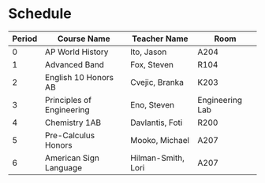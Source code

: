 # Schedule

| Period | Course Name               | Teacher Name       | Room            |
| ------ | ------------------------- | ------------------ | --------------- |
| 0      | AP World History          | Ito, Jason         | A204            |
| 1      | Advanced Band             | Fox, Steven        | R104            |
| 2      | English 10 Honors AB      | Cvejic, Branka     | K203            |
| 3      | Principles of Engineering | Eno, Steven        | Engineering Lab |
| 4      | Chemistry 1AB             | Davlantis, Foti    | R200            |
| 5      | Pre-Calculus Honors       | Mooko, Michael     | A207            |
| 6      | American Sign Language    | Hilman-Smith, Lori | A207            |
